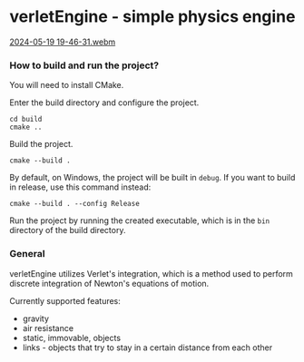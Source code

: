 # verletEngine - simple physics engine
[2024-05-19 19-46-31.webm](https://github.com/jbakowski/verletEngine/assets/96252496/287d5c4a-a0a3-4fea-a919-1ac60b4ccea4)
### How to build and run the project?

You will need to install CMake.

Enter the build directory and configure the project.

```
cd build
cmake ..
```

Build the project.
```
cmake --build .
```

By default, on Windows, the project will be built in `debug`. If you want to build
in release, use this command instead:
```
cmake --build . --config Release
```

Run the project by running the created executable, which is in the `bin` directory
of the build directory.

### General

verletEngine utilizes Verlet's integration, which is a method used to perform discrete integration
of Newton's equations of motion.

Currently supported features:
- gravity
- air resistance
- static, immovable, objects
- links - objects that try to stay in a certain distance from each other
